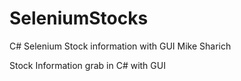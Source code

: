 # SeleniumStocks
C# Selenium Stock information with GUI
Mike Sharich

Stock Information grab in C# with GUI
